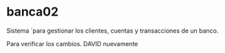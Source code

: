 # banca02
Sistema ´para gestionar los clientes, cuentas y transacciones de un banco.

Para verificar los cambios.
DAVID nuevamente